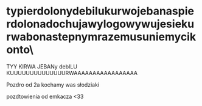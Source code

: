 # typierdolonydebilukurwojebanaspierdolonadochujawylogowywujesiekurwabonastepnymrazemusuniemycikonto\

TYY KIRWA JEBANy debILU
KUUUUUUUUUUUUUURWAAAAAAAAAAAAAAAAA

Pozdro od 2a 
kochamy was słodziaki

pozdtowienia od emkacza <33

